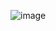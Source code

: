![image](https://user-images.githubusercontent.com/93567891/198089649-442f15fb-4143-437b-a9ca-42ca2f1c8486.png)
